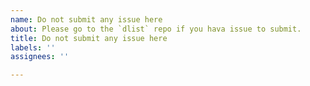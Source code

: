 ```yaml
---
name: Do not submit any issue here
about: Please go to the `dlist` repo if you hava issue to submit.
title: Do not submit any issue here
labels: ''
assignees: ''

---
```




